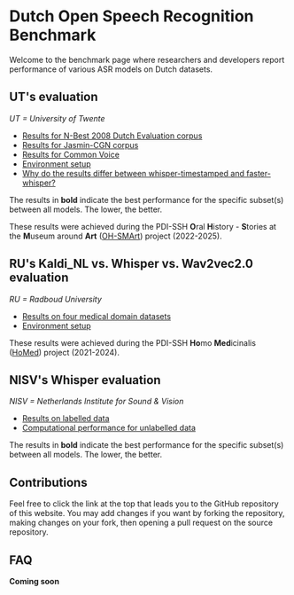 <h1>Dutch Open Speech Recognition Benchmark</h1>

Welcome to the benchmark page where researchers and developers report performance of various ASR models on Dutch datasets.

<h2>UT's evaluation</h2>

*UT = University of Twente*

- [Results for N-Best 2008 Dutch Evaluation corpus](./UT/N-Best/nbest_res.md)
- [Results for Jasmin-CGN corpus](./UT/Jasmin/jasmin.md)
- [Results for Common Voice](./UT/CommonVoice/cv.md)
- [Environment setup](./UT/environment.md)
- [Why do the results differ between whisper-timestamped and faster-whisper?](./UT/analysis.md)

The results in **bold** indicate the best performance for the specific subset(s) between all models. The lower, the better.

These results were achieved during the PDI-SSH **O**ral **H**istory - **S**tories at the **M**useum around **Art** ([OH-SMArt](https://www.uva.nl/en/discipline/conservation-and-restoration/research/research-projects/oh-smart/oh-smart.html)) project (2022-2025).

<h2>RU's Kaldi_NL vs. Whisper vs. Wav2vec2.0 evaluation</h2>

*RU = Radboud University*

- [Results on four medical domain datasets](./RU/wer.md)
- [Environment setup](./RU/environment.md)

These results were achieved during the PDI-SSH **Ho**mo **Med**icinalis ([HoMed](https://homed.ruhosting.nl/)) project (2021-2024).

<h2>NISV's Whisper evaluation</h2>

*NISV = Netherlands Institute for Sound & Vision*

- [Results on labelled data](./NISV/res_labelled.md)
- [Computational performance for unlabelled data](./NISV/res_unlabelled.md)

The results in **bold** indicate the best performance for the specific subset(s) between all models. The lower, the better.

## Contributions
Feel free to click the link at the top that leads you to the GitHub repository of this website. You may add changes if you want by forking the repository, making changes on your fork, then opening a pull request on the source repository.

## FAQ
**Coming soon**
